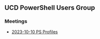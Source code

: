 ## UCD PowerShell Users Group

### Meetings
- [2023-10-10 PS Profiles](Meetings/Meeting-20231010-Profiles)


